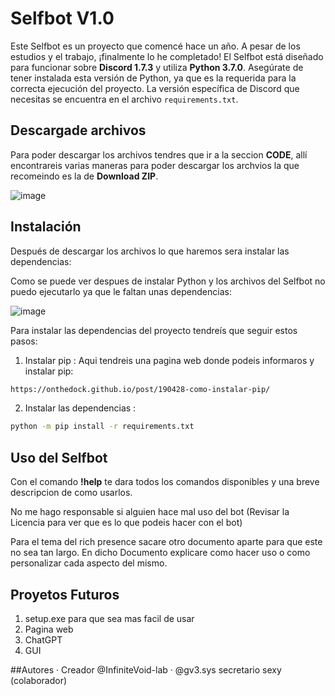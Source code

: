 # Selfbot V1.0

Este Selfbot es un proyecto que comencé hace un año. A pesar de los estudios y el trabajo, ¡finalmente lo he completado! El Selfbot está diseñado para funcionar sobre **Discord 1.7.3** y utiliza **Python 3.7.0**. Asegúrate de tener instalada esta versión de Python, ya que es la requerida para la correcta ejecución del proyecto. La versión específica de Discord que necesitas se encuentra en el archivo `requirements.txt`.

## Descargade archivos

Para poder descargar los archivos tendres que ir a la seccion **CODE**, allí encontrareis varias maneras para poder descargar los archvios la que recomeindo es la de **Download ZIP**.

![image](https://github.com/user-attachments/assets/84e6179b-f447-4dac-bac4-f1b34e05673d)

## Instalación

Después de descargar los archivos lo que haremos sera instalar las dependencias:

Como se puede ver despues de instalar Python y los archivos del Selfbot no puedo ejecutarlo ya que le faltan unas dependencias:

![image](https://github.com/user-attachments/assets/f5005df2-6ff5-480b-9e1a-8e0b75b12312)

Para instalar las dependencias del proyecto tendreís que seguir estos pasos:

1. Instalar pip :
Aqui tendreis una pagina web donde podeis informaros y instalar pip:

```bash
https://onthedock.github.io/post/190428-como-instalar-pip/
```
2. Instalar las dependencias :

```bash
python -m pip install -r requirements.txt
```
## Uso del Selfbot

Con el comando **!help** te dara todos los comandos disponibles y una breve descripcion de como usarlos.

No me hago responsable si alguien hace mal uso del bot (Revisar la Licencia para ver que es lo que podeis hacer con el bot)

Para el tema del rich presence sacare otro documento aparte para que este no sea tan largo. En dicho Documento explicare como hacer uso o como personalizar cada aspecto del mismo.

## Proyetos Futuros

1. setup.exe para que sea mas facil de usar
2. Pagina web
3. ChatGPT
4. GUI

##Autores
· Creador @InfiniteVoid-lab
· @gv3.sys secretario sexy (colaborador)

